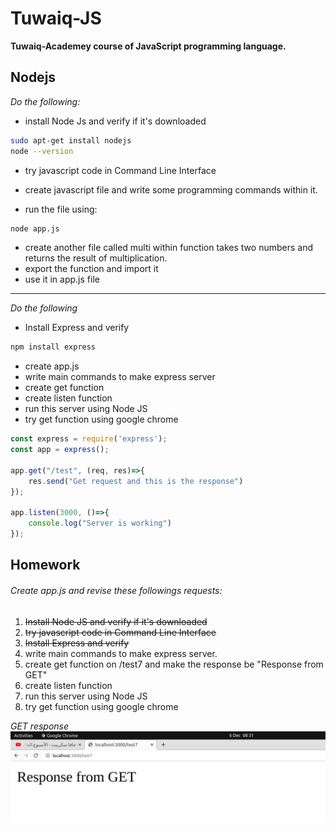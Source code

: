 # Tuwaiq-JS
**Tuwaiq-Academey course of JavaScript programming language.**

## Nodejs
*Do the following:*
- install Node Js and verify if it's downloaded
```bash
sudo apt-get install nodejs
node --version
```
- try javascript code in Command Line Interface 

- create javascript file and write some programming commands within it.
- run the file using:
```bash
node app.js
```
- create another file called multi within function takes two numbers and returns the result of multiplication.
- export the function and import it
- use it in app.js file
---
*Do the following*

- Install Express and verify
```bash
npm install express
```
- create app.js
- write main commands to make express server
- create get function
- create listen function 
- run this server using Node JS
- try get function using google chrome
```javascript
const express = require('express');
const app = express();

app.get("/test", (req, res)=>{
	res.send("Get request and this is the response")
});

app.listen(3000, ()=>{
	console.log("Server is working")
});
```
## Homework

###### *Create app.js and revise these followings requests:*

1. ~~Install Node JS and verify if it's downloaded~~
1. ~~try javascript code in Command Line Interface~~
1. ~~Install Express and verify~~
1. write main commands to make express server.
1. create get function on /test7 and make the response be "Response from GET"
1. create listen function
1. run this server using Node JS
1. try get function using google chrome

*GET response*
![NodeJS server running on localhost:3000](./Homework/image/NodeJs.png)